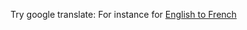 Try google translate:
For instance for [English to French](https://consensys-net.translate.goog/docs/doctools/en/latest/?_x_tr_sl=auto&_x_tr_tl=fr&_x_tr_hl=en-US)
